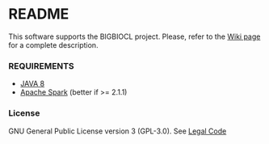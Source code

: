 # README #

This software supports the BIGBIOCL project. Please, refer to the [Wiki page](https://github.com/fcproj/BIGBIOCL/wiki) for a complete description.

### REQUIREMENTS ###
* [JAVA 8](http://www.oracle.com/technetwork/java/javase/downloads/jdk8-downloads-2133151.html)
* [Apache Spark](http://spark.apache.org/downloads.html) (better if >= 2.1.1)

### License

GNU General Public License version 3 (GPL-3.0). See [Legal Code](https://github.com/fcproj/BIGBIOCL/blob/master/Software/LICENSE)
